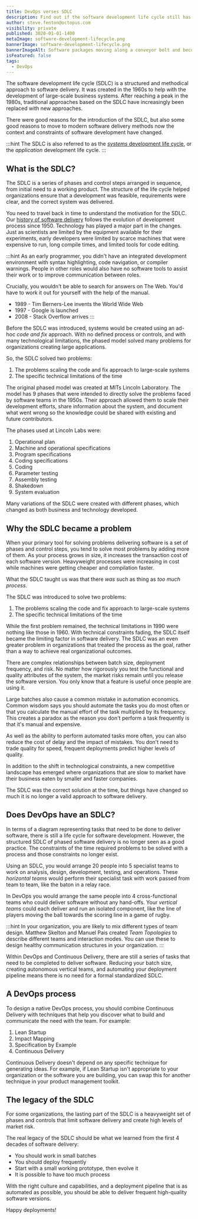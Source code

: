 ```yaml
---
title: DevOps verses SDLC
description: Find out if the software development life cycle still has a place in the DevOps era.
author: steve.fenton@octopus.com
visibility: private
published: 3020-01-01-1400
metaImage: software-development-lifecycle.png
bannerImage: software-development-lifecycle.png
bannerImageAlt: Software packages moving along a conveyor belt and becoming versionsed releases.
isFeatured: false
tags: 
  - DevOps
---
```


The software development life cycle (SDLC) is a structured and methodical approach to software delivery. It was created in the 1960s to help with the development of large-scale business systems. After reaching a peak in the 1980s, traditional approaches based on the SDLC have increasingly been replaced with new approaches.

There were good reasons for the introduction of the SDLC, but also some good reasons to move to modern software delivery methods now the context and constraints of software development have changed.

:::hint
The SDLC is also referred to as the [*systems* development life cycle](https://en.wikipedia.org/wiki/Systems_development_life_cycle), or the *application* development life cycle.
:::

## What is the SDLC?

The SDLC is a series of phases and control steps arranged in sequence, from initial need to a working product. The structure of the life cycle helped organizations ensure that a development was feasible, requirements were clear, and the correct system was delivered.

You need to travel back in time to understand the motivation for the SDLC. Our [history of software delivery](https://www.octopus.com/devops/history/) follows the evolution of development process since 1950. Technology has played a major part in the changes. Just as scientists are limited by the equipment available for their experiments, early developers were limited by scarce machines that were expensive to run, long compile times, and limited tools for code editing.

:::hint
As an early programmer, you didn't have an integrated development environment with syntax highlighting, code navigation, or compiler warnings. People in other roles would also have no software tools to assist their work or to improve communication between roles.

Crucially, you wouldn't be able to search for answers on The Web. You'd have to work it out for yourself with the help of the manual.

- 1989 - Tim Berners-Lee invents the World Wide Web
- 1997 - Google is launched
- 2008 - Stack Overflow arrives
:::

Before the SDLC was introduced, systems would be created using an ad-hoc *code and fix* approach. With no defined process or controls, and with many technological limitations, the phased model solved many problems for organizations creating large applications.

So, the SDLC solved two problems:

1. The problems scaling the code and fix approach to large-scale systems
2. The specific technical limitations of the time

The original phased model was created at MITs Lincoln Laboratory. The model has 9 phases that were intended to directly solve the problems faced by software teams in the 1950s. Their approach allowed them to scale their development efforts, share information about the system, and document what went wrong so the knowledge could be shared with existing and future contributors.

The phases used at Lincoln Labs were:

1. Operational plan
2. Machine and operational specifications
3. Program specifications
4. Coding specifications
5. Coding
6. Parameter testing
7. Assembly testing
8. Shakedown
9. System evaluation

Many variations of the SDLC were created with different phases, which changed as both business and technology developed.

## Why the SDLC became a problem

When your primary tool for solving problems delivering software is a set of phases and control steps, you tend to solve most problems by adding more of them. As your process grows in size, it increases the transaction cost of each software version. Heavyweight processes were increasing in cost while machines were getting cheaper and compilation faster.

What the SDLC taught us was that there *was* such as thing as *too much process*.

The SDLC was introduced to solve two problems:

1. The problems scaling the code and fix approach to large-scale systems
2. The specific technical limitations of the time

While the first problem remained, the technical limitations in 1990 were nothing like those in 1960. With  technical constraints fading, the SDLC itself became the limiting factor in software delivery. The SDLC was an even greater problem in organizations that treated the process as the goal, rather than a way to achieve real organizational outcomes.

There are complex relationships between batch size, deployment frequency, and risk. No matter how rigorously you test the functional and quality attributes of the system, the market risks remain until you release the software version. You only know that a feature is useful once people are using it.

Large batches also cause a common mistake in automation economics. Common wisdom says you should automate the tasks you do most often or that you calculate the manual effort of the task multiplied by its frequency. This creates a paradox as the reason you don't perform a task frequently is that it's manual and expensive.

As well as the ability to perform automated tasks more often, you can also reduce the cost of delay and the impact of mistakes. You don't need to trade quality for speed, frequent deployments predict higher levels of quality.

In addition to the shift in technological constraints, a new competitive landscape has emerged where organizations that are slow to market have their business eaten by smaller and faster companies.

The SDLC was the correct solution at the time, but things have changed so much it is no longer a valid approach to software delivery.

## Does DevOps have an SDLC?

In terms of a diagram representing tasks that need to be done to deliver software, there is still a life cycle for software development. However, the structured SDLC of phased software delivery is no longer seen as a good practice. The constraints of the time required problems to be solved with a process and those constraints no longer exist.

Using an SDLC, you would arrange 20 people into 5 specialist teams to work on analysis, design, development, testing, and operations. These *horizontal teams* would perform their specialist task with work passed from team to team, like the baton in a relay race.

In DevOps you would arrange the same people into 4 cross-functional teams who could deliver software without any hand-offs. Your *vertical teams* could each deliver and run an isolated component, like the line of players moving the ball towards the scoring line in a game of rugby.

:::hint
In your organization, you are likely to mix different types of team design. Matthew Skelton and Manuel Pais created *Team Topologies* to describe different teams and interaction modes. You can use these to design healthy communication structures in your organization.
:::

Within DevOps and Continuous Delivery, there are still a series of tasks that need to be completed to deliver software. Reducing your batch size, creating autonomous vertical teams, and automating your deployment pipeline means there is no need for a formal standardized SDLC.

## A DevOps process

To design a native DevOps process, you should combine Continuous Delivery with techniques that help you discover what to build and communicate the need with the team. For example:

1. Lean Startup
2. Impact Mapping
3. Specification by Example
4. Continuous Delivery

Continuous Delivery doesn't depend on any specific technique for generating ideas. For example, if Lean Startup isn't appropriate to your organization or the software you are building, you can swap this for another technique in your product management toolkit.

## The legacy of the SDLC

For some organizations, the lasting part of the SDLC is a heavyweight set of phases and controls that limit software delivery and create high levels of market risk.

The real legacy of the SDLC should be what we learned from the first 4 decades of software delivery:

- You should work in small batches
- You should deploy frequently
- Start with a small working prototype, then evolve it
- It is possible to have too much process

With the right culture and capabilities, and a deployment pipeline that is as automated as possible, you should be able to deliver frequent high-quality software versions.

Happy deployments! 
